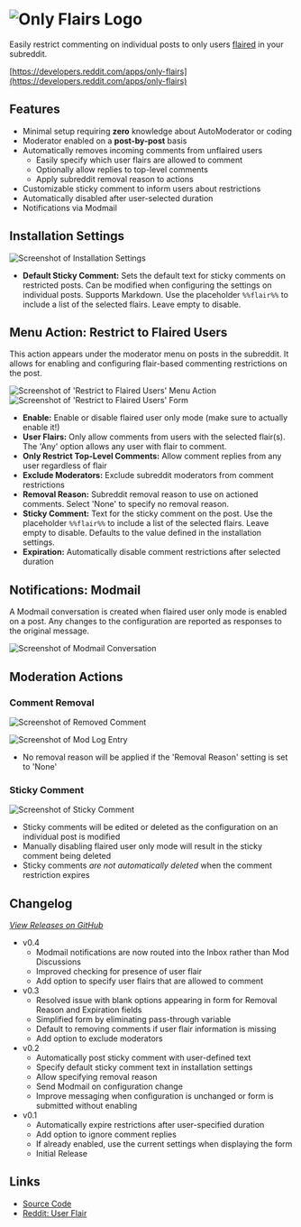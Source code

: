 # ![Only Flairs Logo](https://github.com/shiruken/only-flairs/assets/867617/a9343ef4-82ce-4bea-a5cf-705c5318b7c8)

Easily restrict commenting on individual posts to only users [flaired](https://support.reddithelp.com/hc/en-us/articles/15484503095060-User-Flair) in your subreddit.

[https://developers.reddit.com/apps/only-flairs](https://developers.reddit.com/apps/only-flairs)

## Features

* Minimal setup requiring **zero** knowledge about AutoModerator or coding
* Moderator enabled on a **post-by-post** basis
* Automatically removes incoming comments from unflaired users
  * Easily specify which user flairs are allowed to comment
  * Optionally allow replies to top-level comments
  * Apply subreddit removal reason to actions
* Customizable sticky comment to inform users about restrictions
* Automatically disabled after user-selected duration
* Notifications via Modmail

## Installation Settings

![Screenshot of Installation Settings](https://github.com/user-attachments/assets/491f09b7-1dbd-4afa-99b3-d571f55dcf6b)

* **Default Sticky Comment:** Sets the default text for sticky comments on restricted posts. Can be modified when configuring the settings on individual posts. Supports Markdown. Use the placeholder `%%flair%%` to include a list of the selected flairs. Leave empty to disable.

## Menu Action: Restrict to Flaired Users

This action appears under the moderator menu on posts in the subreddit. It allows for enabling and configuring flair-based commenting restrictions on the post.

![Screenshot of 'Restrict to Flaired Users' Menu Action](https://github.com/user-attachments/assets/2fc1d886-af64-4b4b-b413-c4a63e86c725) ![Screenshot of 'Restrict to Flaired Users' Form](https://github.com/user-attachments/assets/c3001f87-a84e-4ed0-976b-7f06717549be)

* **Enable:** Enable or disable flaired user only mode (make sure to actually enable it!)
* **User Flairs:** Only allow comments from users with the selected flair(s). The 'Any' option allows any user with flair to comment.
* **Only Restrict Top-Level Comments:** Allow comment replies from any user regardless of flair
* **Exclude Moderators:** Exclude subreddit moderators from comment restrictions
* **Removal Reason:** Subreddit removal reason to use on actioned comments. Select 'None' to specify no removal reason.
* **Sticky Comment:** Text for the sticky comment on the post. Use the placeholder `%%flair%%` to include a list of the selected flairs. Leave empty to disable. Defaults to the value defined in the installation settings.
* **Expiration:** Automatically disable comment restrictions after selected duration

## Notifications: Modmail

A Modmail conversation is created when flaired user only mode is enabled on a post. Any changes to the configuration are reported as responses to the original message.

![Screenshot of Modmail Conversation](https://github.com/user-attachments/assets/8f21499f-0efc-499a-ba38-dc0ba0abffcf)

## Moderation Actions

### Comment Removal

![Screenshot of Removed Comment](https://github.com/user-attachments/assets/f33d2323-11ba-41f7-a8c6-fc881d142f09)

![Screenshot of Mod Log Entry](https://github.com/user-attachments/assets/d36adb08-9fde-4be3-9cd0-672a045c7c88)

* No removal reason will be applied if the 'Removal Reason' setting is set to 'None'

### Sticky Comment

![Screenshot of Sticky Comment](https://github.com/user-attachments/assets/041f9548-a6e7-4f85-b680-f77ba731ec9c)

* Sticky comments will be edited or deleted as the configuration on an individual post is modified
* Manually disabling flaired user only mode will result in the sticky comment being deleted
* Sticky comments *are not automatically deleted* when the comment restriction expires

## Changelog

*[View Releases on GitHub](https://github.com/shiruken/only-flairs/releases)*

* v0.4
  * Modmail notifications are now routed into the Inbox rather than Mod Discussions
  * Improved checking for presence of user flair
  * Add option to specify user flairs that are allowed to comment
* v0.3
  * Resolved issue with blank options appearing in form for Removal Reason and Expiration fields
  * Simplified form by eliminating pass-through variable
  * Default to removing comments if user flair information is missing
  * Add option to exclude moderators
* v0.2
  * Automatically post sticky comment with user-defined text
  * Specify default sticky comment text in installation settings
  * Allow specifying removal reason
  * Send Modmail on configuration change
  * Improve messaging when configuration is unchanged or form is submitted without enabling
* v0.1
  * Automatically expire restrictions after user-specified duration
  * Add option to ignore comment replies
  * If already enabled, use the current settings when displaying the form
  * Initial Release

## Links

* [Source Code](https://github.com/shiruken/only-flairs)
* [Reddit: User Flair](https://support.reddithelp.com/hc/en-us/articles/15484503095060-User-Flair)
